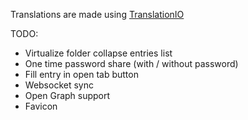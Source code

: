 Translations are made using [TranslationIO](https://translation.io)

TODO:
- Virtualize folder collapse entries list
- One time password share (with / without password)
- Fill entry in open tab button
- Websocket sync
- Open Graph support
- Favicon
